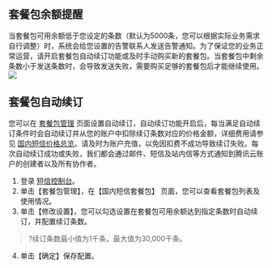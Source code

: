 ## 套餐包余额提醒
当套餐包可用余额低于您设定的条数（默认为5000条，您可以根据实际业务需求自行调整）时，系统会给您设置的告警联系人发送告警通知。为了保证您的业务正常运营，请开启套餐包自动续订功能或及时手动购买新的套餐包。当套餐包中剩余条数小于发送条数时，会导致发送失败，需要购买足够的套餐包后才能继续使用。
![](https://main.qcloudimg.com/raw/69589f96132ef53fe40ce50e2287a363.png)

## 套餐包自动续订
您可以在 [套餐包管理](https://console.cloud.tencent.com/sms/packageList/10) 页面设置自动续订，自动续订功能开启后，每当满足自动续订条件时会自动续订并从您的账户中扣除续订条数对应的价格金额，详细费用请参见 [国内短信价格总览](https://cloud.tencent.com/document/product/382/36132)。请及时为账户充值，以免因扣费不成功导致续订失败。每次自动续订成功或失败，我们都会通过邮件、短信及站内信等方式通知到腾讯云账户的创建者以及所有协作者。

1. 登录 [短信控制台](https://console.cloud.tencent.com/sms)。
2. 单击【套餐包管理】，在【国内短信套餐包】 页面，您可以查看套餐包列表及使用情况。
3. 单击【修改设置】，您可以勾选设置在套餐包可用余额达到指定条数时自动续订，并配置续订条数。
 >?续订条数最小值为1千条，最大值为30,000千条。
4. 单击【确定】保存配置。
